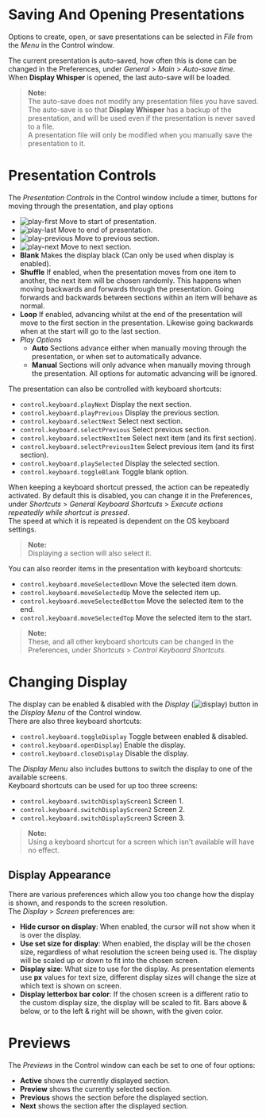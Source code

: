 # Saving And Opening Presentations
Options to create, open, or save presentations can be selected in _File_ from the _Menu_ in the Control window.

The current presentation is auto-saved, how often this is done can be changed in the Preferences, under _General_ > _Main_ > _Auto-save time_.  
When **Display Whisper** is opened, the last auto-save will be loaded.

>**Note:**  
The auto-save does not modify any presentation files you have saved. The auto-save is so that **Display Whisper** has a backup of the presentation, and will be used even if the presentation is never saved to a file.  
A presentation file will only be modified when you manually save the presentation to it.

# Presentation Controls
The _Presentation Controls_ in the Control window include a timer, buttons for moving through the presentation, and play options
* ![play-first](#play-first) Move to start of presentation.
* ![play-last](#play-last) Move to end of presentation.
* ![play-previous](#play-previous) Move to previous section.
* ![play-next](#play-next) Move to next section.
* **Blank** Makes the display black (Can only be used when display is enabled).
* **Shuffle** If enabled, when the presentation moves from one item to another, the next item will be chosen randomly. This happens when moving backwards and forwards through the presentation. Going forwards and backwards between sections within an item will behave as normal.
* **Loop** If enabled, advancing whilst at the end of the presentation will move to the first section in the presentation. Likewise going backwards when at the start will go to the last section.
* _Play Options_
    * **Auto** Sections advance either when manually moving through the presentation, or when set to automatically advance.
    * **Manual** Sections will only advance when manually moving through the presentation. All options for automatic advancing will be ignored.

The presentation can also be controlled with keyboard shortcuts:
* `control.keyboard.playNext` Display the next section.
* `control.keyboard.playPrevious` Display the previous section.
* `control.keyboard.selectNext` Select next section.
* `control.keyboard.selectPrevious` Select previous section.
* `control.keyboard.selectNextItem` Select next item (and its first section).
* `control.keyboard.selectPreviousItem` Select previous item (and its first section).
* `control.keyboard.playSelected` Display the selected section.
* `control.keyboard.toggleBlank` Toggle blank option.

When keeping a keyboard shortcut pressed, the action can be repeatedly activated. By default this is disabled, you can change it in the Preferences, under _Shortcuts_ > _General Keyboard Shortcuts_ > _Execute actions repeatedly while shortcut is pressed_.  
The speed at which it is repeated is dependent on the OS keyboard settings.

>**Note:**  
Displaying a section will also select it.

You can also reorder items in the presentation with keyboard shortcuts:
* `control.keyboard.moveSelectedDown` Move the selected item down.
* `control.keyboard.moveSelectedUp` Move the selected item up.
* `control.keyboard.moveSelectedBottom` Move the selected item to the end.
* `control.keyboard.moveSelectedTop` Move the selected item to the start.

>**Note:**  
These, and all other keyboard shortcuts can be changed in the Preferences, under _Shortcuts_ > _Control Keyboard Shortcuts_.

# Changing Display
The display can be enabled & disabled with the _Display_ (![display](#display)) button in the _Display Menu_ of the Control window.  
There are also three keyboard shortcuts:
* `control.keyboard.toggleDisplay` Toggle between enabled & disabled.  
* `control.keyboard.openDisplay`) Enable the display.  
* `control.keyboard.closeDisplay` Disable the display.

The _Display Menu_ also includes buttons to switch the display to one of the available screens.  
Keyboard shortcuts can be used for up too three screens:
* `control.keyboard.switchDisplayScreen1` Screen 1.
* `control.keyboard.switchDisplayScreen2` Screen 2.
* `control.keyboard.switchDisplayScreen3` Screen 3.

>**Note:**  
Using a keyboard shortcut for a screen which isn't available will have no effect.

## Display Appearance
There are various preferences which allow you too change how the display is shown, and responds to the screen resolution.  
The _Display_ > _Screen_ preferences are:
* **Hide cursor on display**: When enabled, the cursor will not show when it is over the display.
* **Use set size for display**: When enabled, the display will be the chosen size, regardless of what resolution the screen being used is. The display will be scaled up or down to fit into the chosen screen.
* **Display size**: What size to use for the display. As presentation elements use **px** values for text size, different display sizes will change the size at which text is shown on screen.
* **Display letterbox bar color**: If the chosen screen is a different ratio to the custom display size, the display will be scaled to fit. Bars above & below, or to the left & right will be shown, with the given color.

# Previews
The _Previews_ in the Control window can each be set to one of four options:
* **Active** shows the currently displayed section.
* **Preview** shows the currently selected section.
* **Previous** shows the section before the displayed section.
* **Next** shows the section after the displayed section.
